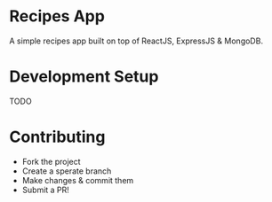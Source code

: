 # Recipes App

A simple recipes app built on top of ReactJS, ExpressJS & MongoDB.

# Development Setup

TODO

# Contributing
- Fork the project
- Create a sperate branch
- Make changes & commit them
- Submit a PR!